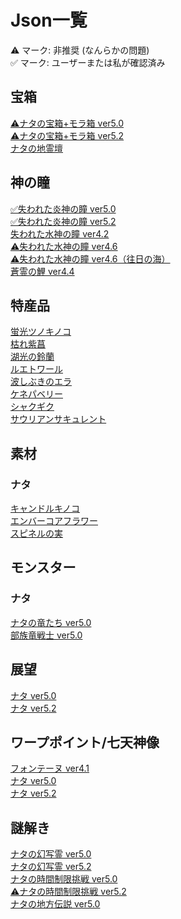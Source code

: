 <body>
  <h1>Json一覧</h1>
    <a>⚠︎ マーク: 非推奨 (なんらかの問題)</a></br>
    <a>✅ マーク: ユーザーまたは私が確認済み</a>
  <h2>宝箱</h2>
  <a href="/chest/natlan/5.0/README.md">⚠︎ナタの宝箱+モラ箱 ver5.0</a></br>
  <a href="/chest/natlan/5.2/README.md">⚠︎ナタの宝箱+モラ箱 ver5.2</a></br>
  <a href="/chest/natlan/shrines_of_depths/README.md">ナタの地霊壇</a></br>
  <h2>神の瞳</h2>
  <a href="/oculus/pyroculus/5.0/README.md">✅失われた炎神の瞳 ver5.0</a></br>
  <a href="/oculus/pyroculus/5.2/README.md">✅失われた炎神の瞳 ver5.2</a></br>
  <a href="/oculus/hydroculus/4.2/README.md">失われた水神の瞳 ver4.2</a></br>
  <a href="/oculus/hydroculus/4.6/README.md">⚠︎失われた水神の瞳 ver4.6</a></br>
  <a href="/oculus/hydroculus/SeaOfBygone/README.md">⚠︎失われた水神の瞳 ver4.6（往日の海）</a></br>
  <a href="/oculus/SpiritCarp/4.4/README.md">蒼霊の鯉 ver4.4</a></br>
  <h2>特産品</h2>
  <a href="/specialty/GlowingHornshroom/README.md">蛍光ツノキノコ</a></br>
  <a href="/specialty/WitheringPurpurbloom/README.md">枯れ紫菖</a></br>
  <a href="/specialty/lakelight%20lily/README.md">湖光の鈴蘭</a></br>
  <a href="/specialty/lumitoile/README.md">ルエトワール</a></br>
  <a href="/specialty/SprayfeatherGill/README.md">波しぶきのエラ</a></br>
  <a href="/specialty/QuenepaBerry/README.md">ケネパベリー</a></br>
  <a href="/specialty/BrilliantChrysanthemum/README.md">シャクギク</a></br>
  <a href="/specialty/SaurianClawSucculent/README.md">サウリアンサキュレント</a></br>
  <h2>素材</h2>
  <h3>ナタ</h3>
  <a href="/material/natlan/candlecap mushroom/README.md">キャンドルキノコ</a></br>
  <a href="/material/natlan/embercore flower/README.md">エンバーコアフラワー</a></br>
  <a href="/material/natlan/spinel fruit/README.md">スピネルの実</a></br>
  <h2>モンスター</h2>
  <h3>ナタ</h3>
  <a href="/monster/natlan_saurians/5.0/README.md">ナタの竜たち ver5.0</a></br>
  <a href="/monster/sairoform_tribal_warriors/5.0/README.md">部族竜戦士 ver5.0</a></br>
  <h2>展望</h2>
  <a href="/viewpoint/natlan/5.0/README.md">ナタ ver5.0</a></br>
  <a href="/viewpoint/natlan/5.2/README.md">ナタ ver5.2</a></br>
  <h2>ワープポイント/七天神像</h2>
  <a href="https://github.com/Minato0211/minato-jsons/tree/main/teleport-waypoint/fontaine/json/4.1">フォンテーヌ ver4.1</a></br>
  <a href="/teleport-waypoint/natlan/5.0/README.md">ナタ ver5.0</a></br>
  <a href="/teleport-waypoint/natlan/5.2/README.md">ナタ ver5.2</a></br>
  <h2>謎解き</h2>
  <a href="/puzzle/natlan/monetoo/5.0/README.md">ナタの幻写霊 ver5.0</a></br>
  <a href="/puzzle/natlan/monetoo/5.0/README.md">ナタの幻写霊 ver5.2</a></br>
  <a href="/puzzle/natlan/TimeTrialChallenge/5.0/README.md">ナタの時間制限挑戦 ver5.0</a></br>
  <a href="/puzzle/natlan/TimeTrialChallenge/5.0/README.md">⚠︎ナタの時間制限挑戦 ver5.2</a></br>
  <a href="/puzzle/natlan/LocalLegend/5.0/README.md">ナタの地方伝説 ver5.0</a></br>
</body>
